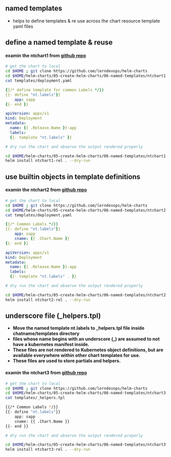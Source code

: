 ## named templates
* helps to define templates & re use across the chart resource template yaml files 

## define a named template & reuse 

#### examin the ntchart1 from [github repo](https://github.com/lerndevops/helm-charts/tree/main/05-create-helm-charts/06-named-templates/ntchart1) 

```sh
# get the chart to local 
cd $HOME ; git clone https://github.com/lerndevops/helm-charts
cd $HOME/helm-charts/05-create-helm-charts/06-named-templates/ntchart1
cat templates/deployment.yaml
```
```yaml 
{{/* define template for common Labels */}}
{{- define "nt.labels"}}
    app: sapp
{{- end }}

apiVersion: apps/v1
kind: Deployment
metadata:
  name: {{ .Release.Name }}-app
  labels:
  {{- template "nt.labels" }}
```
```sh
# dry run the chart and observe the output rendered properly 

cd $HOME/helm-charts/05-create-helm-charts/06-named-templates/ntchart1
helm install ntchart1-rel . --dry-run 
```

## use builtin objects in template definitions 

#### examin the ntchart2 from [github repo](https://github.com/lerndevops/helm-charts/tree/main/05-create-helm-charts/06-named-templates/ntchart2)

```sh
# get the chart to local 
cd $HOME ; git clone https://github.com/lerndevops/helm-charts
cd $HOME/helm-charts/05-create-helm-charts/06-named-templates/ntchart2
cat templates/deployment.yaml
```
```yaml 
{{/* Common Labels */}}
{{- define "nt.labels"}}
    app: sapp
    cname: {{ .Chart.Name }}
{{- end }}

apiVersion: apps/v1
kind: Deployment
metadata:
  name: {{ .Release.Name }}-app
  labels:
  {{- template "nt.labels" . }}
```
```sh
# dry run the chart and observe the output rendered properly 

cd $HOME/helm-charts/05-create-helm-charts/06-named-templates/ntchart2
helm install ntchart2-rel . --dry-run 
```

## underscore file (_helpers.tpl)
* **Move the named template nt.labels to _helpers.tpl file inside chatname/templates directory**
* **files whose name begins with an underscore (_) are assumed to not have a kubernetes manifest inside.**
* **These files are not rendered to Kubernetes object definitions, but are available everywhere within other chart templates for use.**
* **These files are used to store partials and helpers.**

#### examin the ntchart3 from [github repo](https://github.com/lerndevops/helm-charts/tree/main/05-create-helm-charts/06-named-templates/ntchart3)

```sh
# get the chart to local 
cd $HOME ; git clone https://github.com/lerndevops/helm-charts
cd $HOME/helm-charts/05-create-helm-charts/06-named-templates/ntchart3
cat templates/_helpers.tpl 
```
```sh 
{{/* Common Labels */}}
{{- define "nt.labels"}}
    app: sapp
    cname: {{ .Chart.Name }}
{{- end }}
```
```sh
# dry run the chart and observe the output rendered properly 

cd $HOME/helm-charts/05-create-helm-charts/06-named-templates/ntchart3
helm install ntchart3-rel . --dry-run 
```